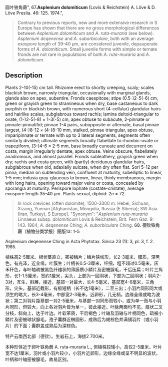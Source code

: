 圆叶铁角蕨",
67.**Asplenium dolomiticum** (Lovis & Reichstein) A. Löve & D. Löve Preslia. 46: 125. 1974.",

> Contrary to previous reports, new and more extensive research in S Europe has shown that there are no gross morphological differences between *Asplenium dolomiticum* and *A. ruta-muraria* (see below). *Asplenium deqenense* and *A. suborbiculare*, both with an average exospore length of 39-40 µm, are considered juvenile, depauperate forms of *A. dolomiticum*. Small juvenile forms with simple or ternate fronds are not rare in populations of both *A. ruta-muraria* and *A. dolomiticum*.

## Description
Plants 2-10(-15) cm tall. Rhizome erect to shortly creeping, scaly; scales blackish brown, narrowly triangular, occasionally with marginal glands, glands also on apex, subentire. Fronds caespitose; stipe (0.5-)2-5(-6) cm, green or grayish green to stramineous when dry, base castaneous to dark purplish or blackish brown, with numerous short (4-cellular) glandular hairs and hairlike scales, subglabrous toward rachis; lamina deltoid-triangular to ovate, (1-)2-5(-8) × 1-3(-5) cm, apex obtuse to subacute, 2-pinnate or pinnate-pinnatifid; pinnae 1-4 pairs, subopposite or alternate, basal pinnae largest, (4-)8-12 × (4-)8-10 mm, stalked, pinnae triangular, apex obtuse, imparipinnate or ternate with up to 3 lateral segments, segments often similarly divided; ultimate segments broadly flabellate to rhombic-ovate or trapeziform, (3-)4-6 × 2-5 mm, base broadly cuneate and decurrent on costa, margin irregularly dentate, apex obtuse. Veins obscure, flabellately anadromous, and almost parallel. Fronds subleathery, grayish green when dry; rachis and costa green, with (partly) deciduous glandular hairs, subglabrous when old, adaxially sulcate, when dry often flat. Sori 5-12 per pinna, median on subtending vein, confluent at maturity, subelliptic to linear, 1-5 mm; indusia gray-glaucous to brown, linear, thinly membranous, margin with long hairs, opening toward major veins or costa, concealed by sporangia at maturity. Perispore lophate (costate-cristate), average exospore length 35-40 µm. Plants sexual, diploid: 2*n* = 72.

> In rock crevices (often dolomite); 1500-3300 m. Hebei, Sichuan, Xizang, Yunnan [Afghanistan, Mongolia, Russia (E Siberia); SW Asia (Iran, Turkey), S Europe].
  "Synonym": "*Asplenium ruta-muraria* Linnaeus subsp. *dolomiticum* Lovis &amp; Reichstein, Brit. Fern Gaz. 9: 143. 1964; *A. deqenense* Ching; *A. suborbiculare* Ching.
**68. 德钦铁角蕨（植物分类学报）图版13: 1-5**

Asplenium deqenense Ching in Acta Phytotax. Sinica 23 (1): 3, pl. 3, f. 2. 1985.

植株高2-5厘米。根状茎直立，密被鳞片；鳞片狭线形，长2-3毫米，膜质，深黑色，有光泽，近全缘。叶簇生；叶柄长0.5-3厘米，纤细，粗不超过0.5毫米，灰禾秆色，与叶轴疏被黑色纤维状的薄膜质小鳞片及密被腺毛，干后压扁；叶片三角形，长1-1.5厘米，宽约1厘米，尖头，上部为一回羽状，下部为二回羽状；羽片2-3对，互生，斜展，接近，基部一对最大，长4-5毫米，基部宽4-6毫米，三角形，尖头，基部近截形，有极短柄（长不达1毫米），二至三出；小羽片同形同大或顶生的略大，长3-4毫米，中部宽2-3毫米，近卵形，几无柄，边缘全缘或略为波状；第二对羽片距基部一对2-5毫米，与基部一对同形而较小，或为单一而与小羽片同形，但较大，向上各对羽片皆为单一，彼此接近。叶脉两面均不见，扇状二叉分枝，斜向上，达于叶边。叶软革质，干后褐色；叶轴及羽轴与叶柄同色，疏被小鳞片及密被球状腺毛。孢子囊群近椭圆形，成熟后为褐棕色并满铺羽片（或小羽片）的下面；囊群盖成熟后为深棕色。

特产云南西北部（德钦）。生岩石上，海拔2 700米。

本种形体近于卵叶铁角蕨 A. ruta-muraria L., 但植株较矮小，高仅2-5厘米，叶片宽不达1厘米，羽片或小羽片较小，小羽片近卵形，边缘全缘或呈不明显的波状，叶柄和叶轴密被腺毛，故易区别。
